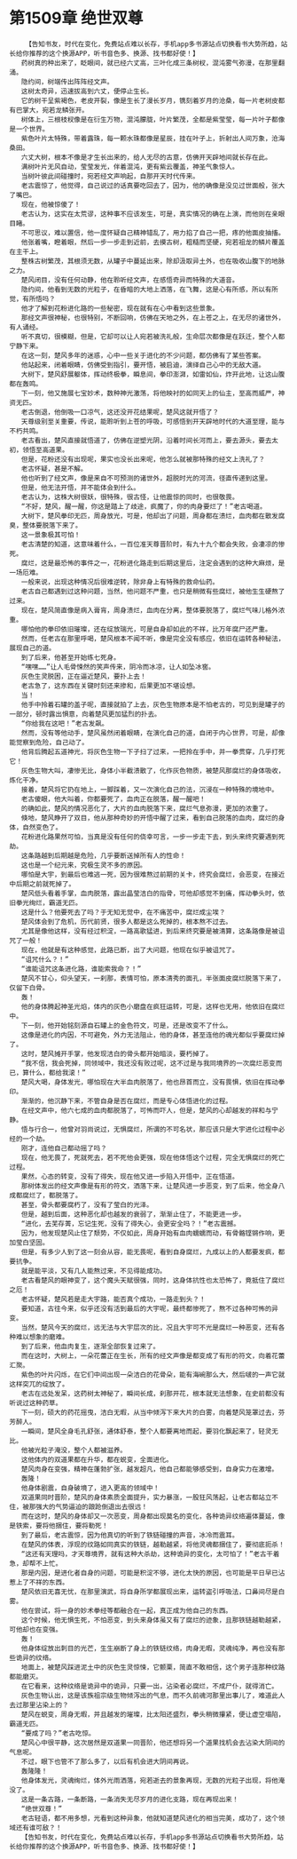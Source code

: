 # 第1509章 绝世双尊
        【告知书友，时代在变化，免费站点难以长存，手机app多书源站点切换看书大势所趋，站长给你推荐的这个换源APP，听书音色多、换源、找书都好使！】
       药树真的种出来了，眨眼间，就已经六丈高，三叶化成三条树杈，混沌雾气弥漫，在那里翻涌。
       隐约间，树端传出阵阵经文声。
       这树太奇异，迅速拔高到六丈，便停止生长。
       它的树干呈紫褐色，老皮开裂，像是生长了漫长岁月，镌刻着岁月的沧桑，每一片老树皮都有巴掌大，宛若龙鳞张开。
       树体上，三根枝杈像是在衍生万物，混沌朦胧，叶片繁茂，全都是紫莹莹，每一片叶子都像是一个世界。
       紫色叶片太特殊，带着露珠，每一颗水珠都像是星辰，挂在叶子上，折射出人间万象，沧海桑田。
       六丈大树，根本不像是才生长出来的，给人无尽的古意，仿佛开天辟地间就长存在此。
       满树叶片无风自动，莹莹发光，伴着混沌，更有紫云覆盖，神圣气象惊人。
       当树叶彼此间碰撞时，宛若经文声响起，自那开天时代传来。
       老古震惊了，他觉得，自己说过的话真要吃回去了，因为，他的确像是没见过世面般，张大了嘴巴。
       现在，他被惊傻了！
       老古认为，这实在太荒谬，这种事不应该发生，可是，真实情况的确在上演，而他则在亲眼目睹。
       不可思议，难以置信，他一度怀疑自己精神错乱了，用力掐了自己一把，疼的他面皮抽搐。
       他张着嘴，瞪着眼，然后一步一步走到近前，去摸古树，粗糙而坚硬，宛若祖龙的鳞片覆盖在主干上。
       整株古树繁茂，其根须无数，从罐子中蔓延出来，除却汲取异土外，也在吸收山腹下的地脉之力。
       楚风闭目，没有任何动静，他在聆听经文声，在感悟奇异而特殊的大道音。
       隐约间，他看到无数的光粒子，在昏暗的大地上洒落，在飞舞，这是心有所感，所以有所觉，有所悟吗？
       他才了解到花粉进化路的一些秘密，现在就有在心中看到这些景象。
       那经文声很神秘，也很特别，不断回响，仿佛在天地之外，在上苍之上，在无尽的诸世外，有人诵经。
       听不真切，很模糊，但是，它却可以让人宛若被洗礼般，生命层次都像是在跃迁，整个人都宁静下来。
       在这一刻，楚风多年的迷惑，心中一些关于进化的不少问题，都仿佛有了某些答案。
       他站起来，闭着眼睛，仿佛受到指引，要开悟，被启迪，演绎自己心中的无敌大道。
       大树下，楚风舒展躯体，挥动终极拳，瞬息间，拳印澎湃，如雷如仙，炸开此地，让这山腹都在轰鸣。
       下一刻，他又施展七宝妙术，数种神光激荡，将他映衬的如同天上的仙主，至高而威严，神资无匹。
       老古倒退，他倒吸一口凉气，这还没开花结果呢，楚风这就开悟了？
       天尊级别至关重要，传说，能聆听到上苍的呼吸，可感悟到开天辟地时代的大道至理，能与不朽共鸣。
       老古看出，楚风直接就悟道了，仿佛在逆塑光阴，沿着时间长河而上，要去源头，要去太初，领悟至高道果。
       但是，花粉还没有出现呢，果实也没长出来呢，他怎么就被那特殊的经文上洗礼了？
       老古怀疑，甚是不解。
       他也听到了经文声，像是来自不可预测的诸世外，超脱时光的河流，径直传递到这里。
       但是，他无法开悟，并不能体会到什么。
       老古认为，这株大树很妖，很特殊，很古怪，让他震惊的同时，也很敬畏。
       “不好，楚风，醒一醒，你这是踏上了歧途，疯魔了，你的肉身要烂了！”老古喝道。
       大树下，楚风拳印无匹，周身放光，可是，他却出了问题，周身都在溃烂，血肉都在散发腐臭，整体要脱落下来了。
       这一景象极其可怕！
       老古清楚的知道，这意味着什么，一百位准天尊晋阶时，有九十九个都会失败，会凄凉的惨死。
       腐烂，这是最恐怖的事件之一，花粉进化路走到后期这里后，注定会遇到的这种大麻烦，是一场厄难。
       一般来说，出现这种情况后很难逆转，除非身上有特殊的救命仙药。
       老古自己都遇到过这种问题，当然，他问题不严重，也只是稍微有些腐烂，被他生生硬熬了过来。
       现在，楚风简直像是病入膏肓，周身溃烂，血肉在分离，整体要脱落了，腐烂气味儿格外浓重。
       哪怕他的拳印依旧璀璨，还在绽放瑞光，可是自身却如此的不祥，比万年腐尸还严重。
       然而，任老古在那里呼喝，楚风根本不闻不听，像是完全没有感应，依旧在运转各种秘法，展现自己的道。
       到了后来，他甚至开始练七死身。
       “嘿嘿……”让人毛骨悚然的笑声传来，阴冷而冰凉，让人如坠冰窖。
       灰色生灵脱困，正在逼近楚风，要扑上去！
       老古急了，这东西在关键时刻还来掺和，后果更加不堪设想。
       当！
       他手中拎着石罐的盖子呢，直接就拍了上去，灰色生物原本是不怕老古的，可见到是罐子的一部分，顿时露出惧意，向着楚风更加猛烈的扑去。
       “你给我在这吧！”老古发飙。
       然而，没有等他动手，楚风虽然闭着眼睛，在演化自己的道，自闭于内心世界，可是，却像能觉察到危险，自己动了。
       他背后腾起五道神光，将灰色生物一下子扫了过来，一把拎在手中，并一拳贯穿，几乎打死它！
       灰色生物大叫，凄惨无比，身体小半截溃散了，化作灰色物质，被楚风那腐烂的身体吸收，炼化干净。
       接着，楚风将它扔在地上，一脚踩着，又一次演化自己的法，沉浸在一种特殊的境地中。
       老古傻眼，他大叫着，你都要死了，血肉正在脱落，醒一醒吧！
       的确如此，楚风的情况恶化了，大片的血肉脱落下来，腐烂气息弥漫，更加的浓重了。
       倏地，楚风睁开了双目，他从那种奇妙的开悟中醒了过来，看到自己脱落的血肉，腐烂的身体，自然变色了。
       花粉进化路果然可怕，当真是没有任何的侥幸可言，一步一步走下去，到头来终究要遇到死劫。
       这条路越到后期越是危险，几乎要断送掉所有人的性命！
       这也是一个纪元来，究极生灵不多的原因。
       哪怕是大宇，到最后也难逃一死，因为很难熬过前期的关卡，终究会腐烂，会恶变，在接近中后期之前就死掉了。
       楚风低头看着手掌，血肉脱落，露出晶莹洁白的指骨，可他却感觉不到痛，挥动拳头时，依旧拳光绚烂，霸道无匹。
       这是什么？他要死去了吗？于无知无觉中，在不痛苦中，腐烂成尘埃？
       楚风体会到了危机，历代前贤，很多人都是这么死掉的，根本熬不过去。
       尤其是像他这样，没有经过积淀，一路高歌猛进，到后来终究要是被清算，这条路像是被诅咒了一般！
       现在，他就是有这种感觉，此路已断，出了大问题，他现在似乎被诅咒了。
       “诅咒什么？！”
       “谁能诅咒这条进化路，谁能索我命？！”
       楚风不甘心，仰头望天，一刹那，表情可怕，原本清秀的面孔，半张面皮腐烂脱落下来了，仅留下白骨。
       轰！
       他的身体腾起神圣光焰，体内的灰色小磨盘在疯狂运转，可是，这样也无用，他依旧在腐烂中。
       下一刻，他开始铭刻源自石罐上的金色符文，可是，还是改变不了什么。
       这像是进化的内因，不可避免，外力无法阻止，他的身体，甚至连他的魂光都似乎要腐烂掉了。
       这时，楚风摊开手掌，他发现洁白的骨头都开始暗淡，要朽掉了。
       “我不信，我会死掉，同领域中，我还没有败过呢，这不过是与我同境界的一次腐烂恶变而已，算什么，都给我滚！”
       楚风大喝，身体发光，哪怕现在大半血肉脱落了，他也昂首而立，没有畏惧，依旧在挥动拳印。
       渐渐的，他沉静下来，不管自身是否在腐烂，而是专心体悟进化的过程。
       在经文声中，他六七成的血肉都脱落了，可怖而吓人，但是，楚风的心却越发的祥和与宁静。
       悟与行合一，他曾对羽尚说过，无惧腐烂，所谓的不可名状，那应该只是大宇进化过程中必经的一个劫。
       刚才，连他自己都动摇了吗？
       现在，他无畏了，死就死去，若不死他会更强，现在他体悟这个过程，完全无惧腐烂的死亡过程。
       果然，心态的转变，没有了得失，现在他又进一步陷入开悟中，正在悟道。
       那树体发出的经文声像是有形的符文，洒落下来，让楚风进一步恶变，到了后来，他全身八成都腐烂了，都脱落了。
       甚至，骨头都要腐朽了，没有了莹白的光泽。
       但是，越到后面，这种恶化却也越发的衰弱了，渐渐止住了，不能更进一步。
       “进化，去芜存菁，忘记生死，没有了得失心，会更安全吗？！”老古震撼。
       因为，他发现楚风止住了颓势，不仅如此，周身开始有血肉蠕蠕而动，有骨骼铿锵作响，更加莹白坚固。
       但是，有多少人到了这一刻会从容，能无畏呢，看到自身腐烂，九成以上的人都要发疯，都要抗争。
       就是能平淡，又有几人能熬过来，不见得能成功。
       老古看楚风的眼神变了，这个魔头天赋很强，同时，这身体抗性也太恐怖了，竟抵住了腐烂之厄！
       老古怀疑，楚风若是走大宇路，能否真个成功，一路走到头？！
       要知道，古往今来，似乎还没有活到最后的大宇呢，最终都惨死了，熬不过各种可怖的异变。
       当然，楚风今天的腐烂，远无法与大宇层次的比，况且大宇可不光是腐烂一种恶变，还有各种难以想象的磨难。
       到了后来，他血肉复生，逐渐全部恢复过来了。
       而在这时，大树上，一朵花蕾正在生长，所有的经文声像是都变成了有形的符文，向着花蕾汇聚。
       紫色的叶片闪烁，在它们中间出现一朵洁白的花骨朵，能有海碗那么大，然后啵的一声它就这样突兀的绽放了。
       老古在远处发呆，这药树太神秘了，瞬间长成，刹那开花，根本就无法想象，在史前都没有听说过这种药草。
       下一刻，硕大的药花摇曳，洁白无暇，从当中倾泻下来大片的白雾，向着楚风笼罩过去，芬芳醉人。
       一瞬间，楚风全身毛孔舒张，通体舒泰，整个人都要离地而起，要羽化飘起来了，轻灵无比。
       他被光粒子淹没，整个人都被滋养。
       这他体内的双道果都在升华，都在蜕变，全面进化。
       楚风肉身在变强，精神在蓬勃扩张，越发超凡，他自己都能够感受到，自身实力在激增。
       轰隆！
       他身体剧震，自身破境了，进入更高的领域中！
       双道果同时晋阶，楚风的身体素质全面提升，实力暴涨，一股狂风荡起，让老古都站立不住，被那强大的气势逼迫的踉跄倒退出去很远！
       而在这时，楚风的身体却又一次恶变，周身都出现莫名的变化，各种诡异纹络遍体蔓延，像是铁索，要将他捆住，要将勒死！
       到了最后，老古震惊，因为他真切的听到了铁链碰撞的声音，冰冷而震耳。
       在楚风的体表，浮现的纹路如同真实的铁链，越勒越紧，将他灵魂都捆住了，要彻底扼杀！
       “这还有天理吗，才天尊境界，就有这种大杀劫，这种诡异的变化，太可怕了！”老古干着急，却帮不上忙。
       那是内因，是进化者自身的问题，可能是积淀不够，进化太快的原因，也可能是平日早已沾惹上了不祥的东西。
       楚风依旧无喜无忧，在那里演武，将自身所学都展现出来，运转盗引呼吸法，口鼻间尽是白雾。
       他在尝试，将一身的妙术拳经等都融合在一起，真正成为他自己的东西。
       这个时候，他无惧生死，不怕恶变，到头来身体虽又有了腐烂的迹象，且那铁链越勒越紧，可他却也在变强。
       轰！
       他身体绽放出刺目的光芒，生生崩断了身上的铁链纹络，肉身无暇，灵魂纯净，再也没有那些诡异的纹络。
       地面上，被楚风踩进泥土中的灰色生灵惊悚，它颤栗，简直不敢相信，这个男子连那种纹路都能磨灭。
       在它看来，这种纹络是诡异中的诡异，只要一出，沾染者必腐烂，不成尸仆，就得消亡。
       灰色生物认出，这是该族祖宗级生物倾泻出的气息，而不久前魂河那里出事儿了，难道此人去过那里沾染上的？
       楚风在蜕变，周身无暇，并且越发的璀璨，比太阳还盛烈，拳头稍微攥紧，便让虚空塌陷，霸道无匹。
       “要成了吗？”老古吃惊。
       楚风心中很平静，这次居然是双道果一同晋阶，他还想将另一个道果找机会去沾染大阴间的气息呢。
       不过，眼下也管不了那么多了，以后有机会进大阴间再说。
       轰隆隆！
       他身体发光，灵魂绚烂，体外光雨洒落，宛若逝去的景象再现，无数的光粒子出现，将他淹没了。
       这是一条古路，一条断路，一条消失无尽岁月的进化支路，现在再现出来！
       “绝世双尊！”
       老古轻语，都不用多想，光看到这种异象，他就知道楚风进化的相当完美，成功了，这个领域还有谁可敌？！
       【告知书友，时代在变化，免费站点难以长存，手机app多书源站点切换看书大势所趋，站长给你推荐的这个换源APP，听书音色多、换源、找书都好使！】
